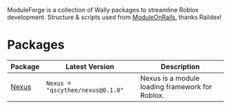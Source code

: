 ModuleForge is a collection of Wally packages to streamline Roblox development.
Structure & scripts used from [ModuleOnRails](https://raild3x.github.io/ModulesOnRails/), thanks Raildex!

# Packages

| Package | Latest Version | Description |
|---------|----------------|-------------|
| [Nexus](https://raild3x.github.io/ModuleForge/api/Nexus) | `Nexus = "qscythee/nexus@0.1.0"` | Nexus is a module loading framework for Roblox. |
